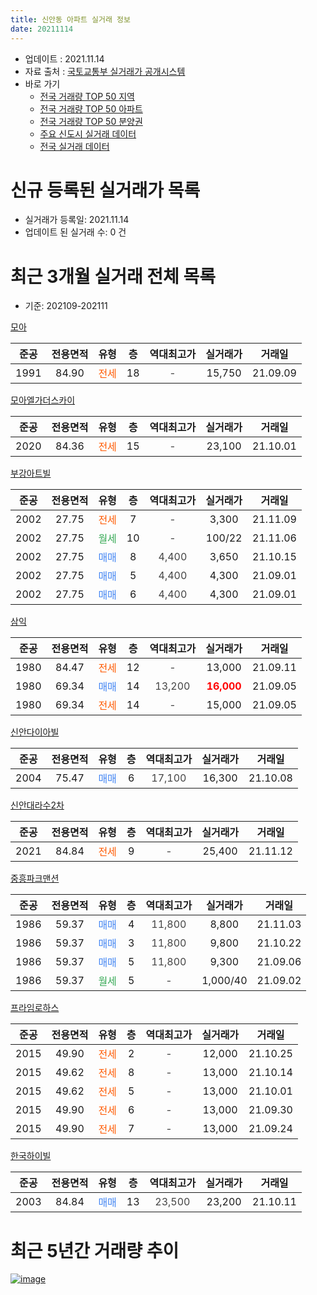 ```yaml
---
title: 신안동 아파트 실거래 정보
date: 20211114
---
```


* 업데이트 : 2021.11.14
* 자료 출처 : [국토교통부 실거래가 공개시스템](http://rt.molit.go.kr)
* 바로 가기
    * [전국 거래량 TOP 50 지역](https://apt-info.github.io/apt-trade-info/tr)
    * [전국 거래량 TOP 50 아파트](https://apt-info.github.io/apt-trade-info/ta)
    * [전국 거래량 TOP 50 분양권](https://apt-info.github.io/apt-trade-info/tb)
    * [주요 신도시 실거래 데이터](https://apt-info.github.io/apt-trade-info/newtown)
    * [전국 실거래 데이터](https://apt-info.github.io/apt-trade-info/all)



<script async src="https://pagead2.googlesyndication.com/pagead/js/adsbygoogle.js"></script>
<!-- 기본광고 -->
<ins class="adsbygoogle"
     style="display:block"
     data-ad-client="ca-pub-1142216861245946"
     data-ad-slot="4805727019"
     data-ad-format="auto"
     data-full-width-responsive="true"></ins>
<script>
     (adsbygoogle = window.adsbygoogle || []).push({});
</script>


# 신규 등록된 실거래가 목록

* 실거래가 등록일: 2021.11.14
* 업데이트 된 실거래 수: 0 건




<script async src="https://pagead2.googlesyndication.com/pagead/js/adsbygoogle.js"></script>
<!-- 기본광고 -->
<ins class="adsbygoogle"
     style="display:block"
     data-ad-client="ca-pub-1142216861245946"
     data-ad-slot="4805727019"
     data-ad-format="auto"
     data-full-width-responsive="true"></ins>
<script>
     (adsbygoogle = window.adsbygoogle || []).push({});
</script>


# 최근 3개월 실거래 전체 목록
* 기준: 202109-202111


[모아](https://search.naver.com/search.naver?query=%EB%AA%A8%EC%95%84)

|준공|전용면적|유형|층|역대최고가|실거래가|거래일|
|:---:|:---:|:---:|:---:|:---:|:---:|:---:|
|1991|84.90|<span style="color:#FF5A00">전세</span>|18|<span style="color:#444444">-</span>|15,750|21.09.09|

[모아엘가더스카이](https://search.naver.com/search.naver?query=%EB%AA%A8%EC%95%84%EC%97%98%EA%B0%80%EB%8D%94%EC%8A%A4%EC%B9%B4%EC%9D%B4)

|준공|전용면적|유형|층|역대최고가|실거래가|거래일|
|:---:|:---:|:---:|:---:|:---:|:---:|:---:|
|2020|84.36|<span style="color:#FF5A00">전세</span>|15|<span style="color:#444444">-</span>|23,100|21.10.01|

[부강아트빌](https://search.naver.com/search.naver?query=%EB%B6%80%EA%B0%95%EC%95%84%ED%8A%B8%EB%B9%8C)

|준공|전용면적|유형|층|역대최고가|실거래가|거래일|
|:---:|:---:|:---:|:---:|:---:|:---:|:---:|
|2002|27.75|<span style="color:#FF5A00">전세</span>|7|<span style="color:#444444">-</span>|3,300|21.11.09|
|2002|27.75|<span style="color:#34A853">월세</span>|10|<span style="color:#444444">-</span>|100/22|21.11.06|
|2002|27.75|<span style="color:#4285F3">매매</span>|8|<span style="color:#444444">4,400</span>|3,650|21.10.15|
|2002|27.75|<span style="color:#4285F3">매매</span>|5|<span style="color:#444444">4,400</span>|4,300|21.09.01|
|2002|27.75|<span style="color:#4285F3">매매</span>|6|<span style="color:#444444">4,400</span>|4,300|21.09.01|

[삼익](https://search.naver.com/search.naver?query=%EC%82%BC%EC%9D%B5)

|준공|전용면적|유형|층|역대최고가|실거래가|거래일|
|:---:|:---:|:---:|:---:|:---:|:---:|:---:|
|1980|84.47|<span style="color:#FF5A00">전세</span>|12|<span style="color:#444444">-</span>|13,000|21.09.11|
|1980|69.34|<span style="color:#4285F3">매매</span>|14|<span style="color:#444444">13,200</span>|<b><span style="color:#FF0000">16,000</span></b>|21.09.05|
|1980|69.34|<span style="color:#FF5A00">전세</span>|14|<span style="color:#444444">-</span>|15,000|21.09.05|

[신안다이아빌](https://search.naver.com/search.naver?query=%EC%8B%A0%EC%95%88%EB%8B%A4%EC%9D%B4%EC%95%84%EB%B9%8C)

|준공|전용면적|유형|층|역대최고가|실거래가|거래일|
|:---:|:---:|:---:|:---:|:---:|:---:|:---:|
|2004|75.47|<span style="color:#4285F3">매매</span>|6|<span style="color:#444444">17,100</span>|16,300|21.10.08|

[신안대라수2차](https://search.naver.com/search.naver?query=%EC%8B%A0%EC%95%88%EB%8C%80%EB%9D%BC%EC%88%982%EC%B0%A8)

|준공|전용면적|유형|층|역대최고가|실거래가|거래일|
|:---:|:---:|:---:|:---:|:---:|:---:|:---:|
|2021|84.84|<span style="color:#FF5A00">전세</span>|9|<span style="color:#444444">-</span>|25,400|21.11.12|

[중흥파크맨션](https://search.naver.com/search.naver?query=%EC%A4%91%ED%9D%A5%ED%8C%8C%ED%81%AC%EB%A7%A8%EC%85%98)

|준공|전용면적|유형|층|역대최고가|실거래가|거래일|
|:---:|:---:|:---:|:---:|:---:|:---:|:---:|
|1986|59.37|<span style="color:#4285F3">매매</span>|4|<span style="color:#444444">11,800</span>|8,800|21.11.03|
|1986|59.37|<span style="color:#4285F3">매매</span>|3|<span style="color:#444444">11,800</span>|9,800|21.10.22|
|1986|59.37|<span style="color:#4285F3">매매</span>|5|<span style="color:#444444">11,800</span>|9,300|21.09.06|
|1986|59.37|<span style="color:#34A853">월세</span>|5|<span style="color:#444444">-</span>|1,000/40|21.09.02|

[프라임로하스](https://search.naver.com/search.naver?query=%ED%94%84%EB%9D%BC%EC%9E%84%EB%A1%9C%ED%95%98%EC%8A%A4)

|준공|전용면적|유형|층|역대최고가|실거래가|거래일|
|:---:|:---:|:---:|:---:|:---:|:---:|:---:|
|2015|49.90|<span style="color:#FF5A00">전세</span>|2|<span style="color:#444444">-</span>|12,000|21.10.25|
|2015|49.62|<span style="color:#FF5A00">전세</span>|8|<span style="color:#444444">-</span>|13,000|21.10.14|
|2015|49.62|<span style="color:#FF5A00">전세</span>|5|<span style="color:#444444">-</span>|13,000|21.10.01|
|2015|49.90|<span style="color:#FF5A00">전세</span>|6|<span style="color:#444444">-</span>|13,000|21.09.30|
|2015|49.90|<span style="color:#FF5A00">전세</span>|7|<span style="color:#444444">-</span>|13,000|21.09.24|

[한국하이빌](https://search.naver.com/search.naver?query=%ED%95%9C%EA%B5%AD%ED%95%98%EC%9D%B4%EB%B9%8C)

|준공|전용면적|유형|층|역대최고가|실거래가|거래일|
|:---:|:---:|:---:|:---:|:---:|:---:|:---:|
|2003|84.84|<span style="color:#4285F3">매매</span>|13|<span style="color:#444444">23,500</span>|23,200|21.10.11|



<script async src="https://pagead2.googlesyndication.com/pagead/js/adsbygoogle.js"></script>
<!-- 기본광고 -->
<ins class="adsbygoogle"
     style="display:block"
     data-ad-client="ca-pub-1142216861245946"
     data-ad-slot="4805727019"
     data-ad-format="auto"
     data-full-width-responsive="true"></ins>
<script>
     (adsbygoogle = window.adsbygoogle || []).push({});
</script>


# 최근 5년간 거래량 추이


<div style="width:100%;">
    <canvas id="deal_progress" height="200"></canvas>
</div>

<script>
new Chart(document.getElementById("deal_progress"), {
    type: 'line',
    data: {
        labels: ['16.01','16.02','16.03','16.04','16.05','16.06','16.07','16.08','16.09','16.10','16.11','16.12','17.01','17.02','17.03','17.04','17.05','17.06','17.07','17.08','17.09','17.10','17.11','17.12','18.01','18.02','18.03','18.04','18.05','18.06','18.07','18.08','18.09','18.10','18.11','18.12','19.01','19.02','19.03','19.04','19.05','19.06','19.07','19.08','19.09','19.10','19.11','19.12','20.01','20.02','20.03','20.04','20.05','20.06','20.07','20.08','20.09','20.10','20.11','20.12','21.01','21.02','21.03','21.04','21.05','21.06','21.07','21.08','21.09','21.10','21.11'],
        datasets: [{
            label: '매매/분양권',
            data: [9,3,7,3,4,6,6,7,4,6,6,3,2,10,6,5,3,4,7,5,9,2,4,9,7,9,7,3,6,8,6,10,5,8,8,7,6,7,4,5,4,2,4,4,0,3,4,7,9,6,2,8,8,7,8,9,10,6,4,4,5,6,6,4,6,5,9,9,4,4,1],
            borderColor: "rgba(66, 133, 243, 1)",
            backgroundColor: "rgba(66, 133, 243, 0.05)",
            borderWidth: 1,
            pointRadius: 0,
            fill: false,
            lineTension: 0
        },{
            label: '전/월세',
            data: [1,2,3,2,1,1,0,4,3,0,2,1,0,1,4,1,1,5,2,10,3,7,0,5,3,1,5,4,3,0,1,1,0,3,2,0,6,2,2,3,11,9,7,10,3,4,15,19,5,4,0,2,4,7,12,10,1,1,0,2,3,1,5,31,9,3,6,2,6,4,3],
            borderColor: "rgba(255, 90, 0, 1)",
            backgroundColor: "rgba(255, 90, 0, 0.05)",
            borderWidth: 1,
            pointRadius: 0,
            fill: false,
            lineTension: 0
        },{
            label: '합계',
            data: [10,5,10,5,5,7,6,11,7,6,8,4,2,11,10,6,4,9,9,15,12,9,4,14,10,10,12,7,9,8,7,11,5,11,10,7,12,9,6,8,15,11,11,14,3,7,19,26,14,10,2,10,12,14,20,19,11,7,4,6,8,7,11,35,15,8,15,11,10,8,4],
            borderColor: "rgba(0, 0, 0, 1)",
            backgroundColor: "rgba(0, 0, 0, 0.03)",
            borderWidth: 0.1,
            pointRadius: 0,
            fill: true,
            lineTension: 0
        }
        ]
    },
    options: {
        responsive: true,
        title: {
            display: false
        },
        tooltips: {
            mode: 'index',
            intersect: false
        },
        hover: {
            mode: 'nearest',
            intersect: true
        },
        scales: {
            xAxes: [{
                display: true,
                scaleLabel: {
                    display: true,
                    labelString: '년/월'
                }
            }],
            yAxes: [{
                display: true,
                ticks: {
                    suggestedMin: 0,
                },
                scaleLabel: {
                    display: true,
                    labelString: '실거래 수'
                }
            }]
        }
    }
});

</script>


[![image](https://apt-info.github.io/images/2020-01-03-apt-trade-info/1024x500.png)](https://play.google.com/store/apps/details?id=com.aptinfo.apttradeinfo)

